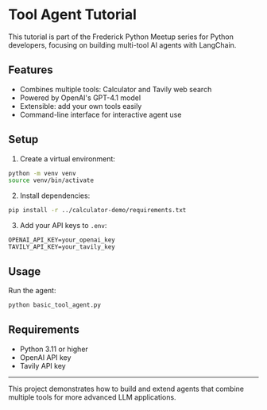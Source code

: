 # Tool Agent Tutorial

This tutorial is part of the Frederick Python Meetup series for Python developers, focusing on building multi-tool AI agents with LangChain.

## Features
- Combines multiple tools: Calculator and Tavily web search
- Powered by OpenAI's GPT-4.1 model
- Extensible: add your own tools easily
- Command-line interface for interactive agent use

## Setup

1. Create a virtual environment:
```bash
python -m venv venv
source venv/bin/activate
```
2. Install dependencies:
```bash
pip install -r ../calculator-demo/requirements.txt
```
3. Add your API keys to `.env`:
```
OPENAI_API_KEY=your_openai_key
TAVILY_API_KEY=your_tavily_key
```

## Usage
Run the agent:
```bash
python basic_tool_agent.py
```

## Requirements
- Python 3.11 or higher
- OpenAI API key
- Tavily API key

---
This project demonstrates how to build and extend agents that combine multiple tools for more advanced LLM applications.
